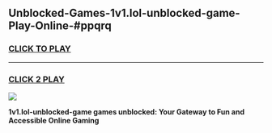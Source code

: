 
## Unblocked-Games-1v1.lol-unblocked-game-Play-Online-#ppqrq
<h3>
<a href="https://premium.freeplayer.one?title=1v1.lol-unblocked-game&ref=24F">CLICK TO PLAY</a></h3>
<hr>

<h3>
<a href="https://premium.freeplayer.one?title=1v1.lol-unblocked-game&ref=24F">CLICK 2 PLAY</a>
  
</h3>

<a href="https://premium.freeplayer.one?title=1v1.lol-unblocked-game&ref=24F/"><img src="https://clearcache.store/games.png"></a>


**1v1.lol-unblocked-game games unblocked: Your Gateway to Fun and Accessible Online Gaming**
